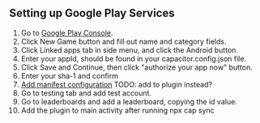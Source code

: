 ## Setting up Google Play Services

1. Go to [Google Play Console](https://play.google.com/apps/publish).
2. Click New Game button and fill out name and category fields.
3. Click Linked apps tab in side menu, and click the Android button.
4. Enter your appId, should be found in your capacitor.config.json file.
5. Click Save and Continue, then click "authorize your app now" button.
6. Enter your sha-1 and confirm
7. [Add manifest configuration](https://developers.google.com/games/services/android/quickstart#step_3_modify_your_code)
   TODO: add to plugin instead?
8. Go to testing tab and add test account.
9. Go to leaderboards and add a leaderboard, copying the id value.
10. Add the plugin to main activity after running npx cap sync
